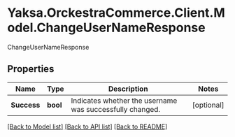 # Yaksa.OrckestraCommerce.Client.Model.ChangeUserNameResponse
ChangeUserNameResponse

## Properties

Name | Type | Description | Notes
------------ | ------------- | ------------- | -------------
**Success** | **bool** | Indicates whether the username was successfully changed. | [optional] 

[[Back to Model list]](../README.md#documentation-for-models) [[Back to API list]](../README.md#documentation-for-api-endpoints) [[Back to README]](../README.md)

